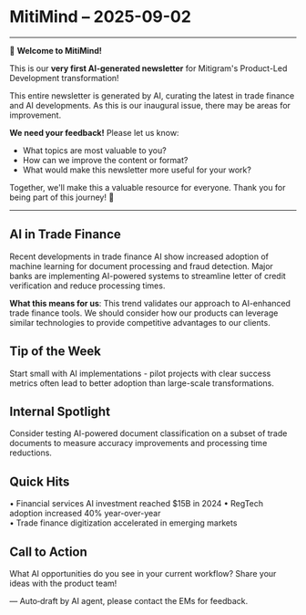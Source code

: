 # MitiMind – 2025-09-02

---

🎉 **Welcome to MitiMind!**

This is our **very first AI-generated newsletter** for Mitigram's Product-Led Development transformation! 

This entire newsletter is generated by AI, curating the latest in trade finance and AI developments. As this is our inaugural issue, there may be areas for improvement. 

**We need your feedback!** Please let us know:
- What topics are most valuable to you?
- How can we improve the content or format?
- What would make this newsletter more useful for your work?

Together, we'll make this a valuable resource for everyone. Thank you for being part of this journey! 🚀

---

## AI in Trade Finance

Recent developments in trade finance AI show increased adoption of machine learning for document processing and fraud detection. Major banks are implementing AI-powered systems to streamline letter of credit verification and reduce processing times.

**What this means for us**: This trend validates our approach to AI-enhanced trade finance tools. We should consider how our products can leverage similar technologies to provide competitive advantages to our clients.

## Tip of the Week

Start small with AI implementations - pilot projects with clear success metrics often lead to better adoption than large-scale transformations.

## Internal Spotlight

Consider testing AI-powered document classification on a subset of trade documents to measure accuracy improvements and processing time reductions.

## Quick Hits

• Financial services AI investment reached $15B in 2024
• RegTech adoption increased 40% year-over-year  
• Trade finance digitization accelerated in emerging markets

## Call to Action

What AI opportunities do you see in your current workflow? Share your ideas with the product team!

— Auto‑draft by AI agent, please contact the EMs for feedback.
